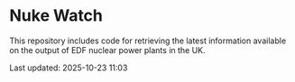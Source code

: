 # Nuke Watch

This repository includes code for retrieving the latest information available on the output of EDF nuclear power plants in the UK.

Last updated: 2025-10-23 11:03
